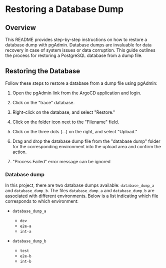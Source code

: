 # Restoring a Database Dump

## Overview

This README provides step-by-step instructions on how to restore a database dump with pgAdmin. Database dumps are invaluable for data recovery in case of system issues or data corruption. This guide outlines the process for restoring a PostgreSQL database from a dump file.


## Restoring the Database

Follow these steps to restore a database from a dump file using pgAdmin:

1. Open the pgAdmin link from the ArgoCD application and login.

2. Click on the "trace" database.

3. Right-click on the database, and select "Restore."

4. Click on the folder icon next to the "Filename" field.

5. Click on the three dots (...) on the right, and select "Upload."

6. Drag and drop the database dump file from the "database dump" folder for the corresponding environment into the upload area and confirm the action.

7. "Process Failed" error message can be ignored

### Database dump

In this project, there are two database dumps available: `database_dump_a` and `database_dump_b`. The files `database_dump_a` and `database_dump_b` are associated with different environments. Below is a list indicating which file corresponds to which environment:

- `database_dump_a`
    - `dev`
    - `e2e-a`
    - `int-a`

- `database_dump_b`
    - `test`
    - `e2e-b`
    - `int-b`


